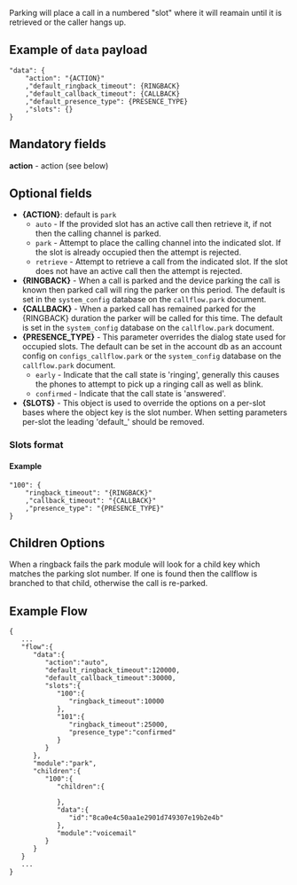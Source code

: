 Parking will place a call in a numbered "slot" where it will reamain until it is retrieved or the caller hangs up.

## Example of `data` payload

    "data": {
        "action": "{ACTION}"
        ,"default_ringback_timeout": {RINGBACK}
        ,"default_callback_timeout": {CALLBACK}
        ,"default_presence_type": {PRESENCE_TYPE}
        ,"slots": {}
    }

## Mandatory fields
**action** - action (see below)

## Optional fields

* **{ACTION}**: default is `park`
    * `auto` - If the provided slot has an active call then retrieve it, if not then the calling channel is parked.
    * `park` - Attempt to place the calling channel into the indicated slot.  If the slot is already occupied then the attempt is rejected.
    * `retrieve` - Attempt to retrieve a call from the indicated slot.  If the slot does not have an active call then the attempt is rejected.
* **{RINGBACK}** - When a call is parked and the device parking the call is known then parked call will ring the parker on this period.  The default is set in the `system_config` database on the `callflow.park` document.
* **{CALLBACK}** - When a parked call has remained parked for the {RINGBACK} duration the parker will be called for this time.  The default is set in the `system_config` database on the `callflow.park` document.
* **{PRESENCE_TYPE}** - This parameter overrides the dialog state used for occupied slots.  The default can be set in the account db as an account config on `configs_callflow.park` or the `system_config` database on the `callflow.park` document.
    * `early` - Indicate that the call state is 'ringing', generally this causes the phones to attempt to pick up a ringing call as well as blink.
    * `confirmed` - Indicate that the call state is 'answered'.  
* **{SLOTS}** - This object is used to override the options on a per-slot bases where the object key is the slot number.  When setting parameters per-slot the leading 'default_' should be removed.

### Slots format
#### Example

    "100": {
        "ringback_timeout": "{RINGBACK}"
        ,"callback_timeout": "{CALLBACK}"
        ,"presence_type": "{PRESENCE_TYPE}"
    }

## Children Options

When a ringback fails the park module will look for a child key which matches the parking slot number.  If one is found then the callflow is branched to that child, otherwise the call is re-parked.

## Example Flow

```
{  
   ...
   "flow":{  
      "data":{  
         "action":"auto",
         "default_ringback_timeout":120000,
         "default_callback_timeout":30000,
         "slots":{  
            "100":{  
               "ringback_timeout":10000
            },
            "101":{  
               "ringback_timeout":25000,
               "presence_type":"confirmed"
            }
         }
      },
      "module":"park",
      "children":{  
         "100":{  
            "children":{  

            },
            "data":{  
               "id":"8ca0e4c50aa1e2901d749307e19b2e4b"
            },
            "module":"voicemail"
         }
      }
   }
   ...
}


```
